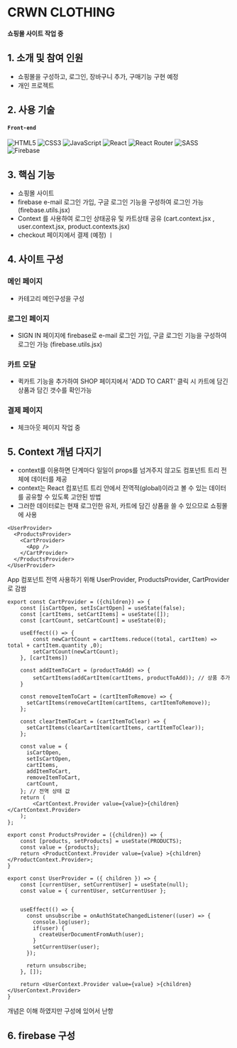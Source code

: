 # CRWN CLOTHING
#### 쇼핑몰 사이트 작업 중

## 1. 소개 및 참여 인원
- 쇼핑몰을 구성하고, 로그인, 장바구니 추가, 구매기능 구현 예정
- 개인 프로젝트

## 2. 사용 기술
#### `Front-end`
![HTML5](https://img.shields.io/badge/html5-%23E34F26.svg?style=for-the-badge&logo=html5&logoColor=white)
![CSS3](https://img.shields.io/badge/css3-%231572B6.svg?style=for-the-badge&logo=css3&logoColor=white)
![JavaScript](https://img.shields.io/badge/javascript-%23323330.svg?style=for-the-badge&logo=javascript&logoColor=%23F7DF1E)
![React](https://img.shields.io/badge/react-%2320232a.svg?style=for-the-badge&logo=react&logoColor=%2361DAFB)
![React Router](https://img.shields.io/badge/React_Router-CA4245?style=for-the-badge&logo=react-router&logoColor=white)
![SASS](https://img.shields.io/badge/SASS-hotpink.svg?style=for-the-badge&logo=SASS&logoColor=white)
![Firebase](https://img.shields.io/badge/firebase-a08021?style=for-the-badge&logo=firebase&logoColor=ffcd34)

## 3. 핵심 기능
- 쇼핑몰 사이트
- firebase e-mail 로그인 가입, 구글 로그인 기능을 구성하여 로그인 가능 (firebase.utils.jsx)
- Context 를 사용하여 로그인 상태공유 및 카트상태 공유 (cart.context.jsx , user.context.jsx, product.contexts.jsx)
- checkout 페이지에서 결제 (예정)
ㅣ
## 4. 사이트 구성
   ### 메인 페이지 
   - 카테고리 메인구성을 구성
   ### 로그인 페이지
   - SIGN IN 페이지에 firebase로 e-mail 로그인 가입, 구글 로그인 기능을 구성하여 로그인 가능 (firebase.utils.jsx)
   ### 카트 모달
   - 퀵카트 기능을 추가하여 SHOP 페이지에서 'ADD TO CART' 클릭 시 카트에 담긴 상품과 담긴 갯수를 확인가능
   ### 결제 페이지
   - 체크아웃 페이지 작업 중

## 5. Context 개념 다지기
- context를 이용하면 단계마다 일일이 props를 넘겨주지 않고도 컴포넌트 트리 전체에 데이터를 제공
- context는 React 컴포넌트 트리 안에서 전역적(global)이라고 볼 수 있는 데이터를 공유할 수 있도록 고안된 방법
- 그러한 데이터로는 현재 로그인한 유저, 카트에 담긴 상품을 쓸 수 있으므로 쇼핑몰에 사용
```
<UserProvider>
  <ProductsProvider>
    <CartProvider>
      <App />
    </CartProvider>
  </ProductsProvider>
</UserProvider>
```
App 컴포넌트 전역 사용하기 위해 
UserProvider, ProductsProvider, CartProvider 로 감쌈

```
export const CartProvider = ({children}) => {
    const [isCartOpen, setIsCartOpen] = useState(false);
    const [cartItems, setCartItems] = useState([]);
    const [cartCount, setCartCount] = useState(0);

    useEffect(() => {
        const newCartCount = cartItems.reduce((total, cartItem) => total + cartItem.quantity ,0);
        setCartCount(newCartCount);
    }, [cartItems])
    
    const addItemToCart = (productToAdd) => {
        setCartItems(addCartItem(cartItems, productToAdd)); // 상품 추가
    }

    const removeItemToCart = (cartItemToRemove) => {
      setCartItems(removeCartItem(cartItems, cartItemToRemove)); 
    };

    const clearItemToCart = (cartItemToClear) => {
      setCartItems(clearCartItem(cartItems, cartItemToClear)); 
    };

    const value = {
      isCartOpen,
      setIsCartOpen,
      cartItems,
      addItemToCart,
      removeItemToCart,
      cartCount,
    }; // 전역 상태 값
    return (
        <CartContext.Provider value={value}>{children}</CartContext.Provider>
    );
};
```

```
export const ProductsProvider = ({children}) => {
    const [products, setProducts] = useState(PRODUCTS);
    const value = {products};
    return <ProductContext.Provider value={value} >{children}</ProductContext.Provider>;
}
```

```
export const UserProvider = ({ children }) => {
    const [currentUser, setCurrentUser] = useState(null);
    const value = { currentUser, setCurrentUser };


    useEffect(() => {
      const unsubscribe = onAuthStateChangedListener((user) => {
        console.log(user);
        if(user) {
          createUserDocumentFromAuth(user);
        }
        setCurrentUser(user);
      });

      return unsubscribe;
    }, []);

    return <UserContext.Provider value={value} >{children}</UserContext.Provider>
}
```
개념은 이해 하였지만 구성에 있어서 난항

## 6. firebase 구성
